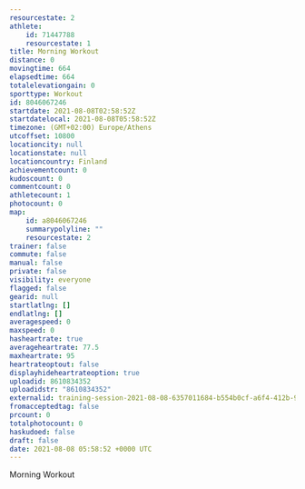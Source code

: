```yaml
---
resourcestate: 2
athlete:
    id: 71447788
    resourcestate: 1
title: Morning Workout
distance: 0
movingtime: 664
elapsedtime: 664
totalelevationgain: 0
sporttype: Workout
id: 8046067246
startdate: 2021-08-08T02:58:52Z
startdatelocal: 2021-08-08T05:58:52Z
timezone: (GMT+02:00) Europe/Athens
utcoffset: 10800
locationcity: null
locationstate: null
locationcountry: Finland
achievementcount: 0
kudoscount: 0
commentcount: 0
athletecount: 1
photocount: 0
map:
    id: a8046067246
    summarypolyline: ""
    resourcestate: 2
trainer: false
commute: false
manual: false
private: false
visibility: everyone
flagged: false
gearid: null
startlatlng: []
endlatlng: []
averagespeed: 0
maxspeed: 0
hasheartrate: true
averageheartrate: 77.5
maxheartrate: 95
heartrateoptout: false
displayhideheartrateoption: true
uploadid: 8610834352
uploadidstr: "8610834352"
externalid: training-session-2021-08-08-6357011684-b554b0cf-a6f4-412b-9606-1a6884f49e18.fit
fromacceptedtag: false
prcount: 0
totalphotocount: 0
haskudoed: false
draft: false
date: 2021-08-08 05:58:52 +0000 UTC
---
```

Morning Workout